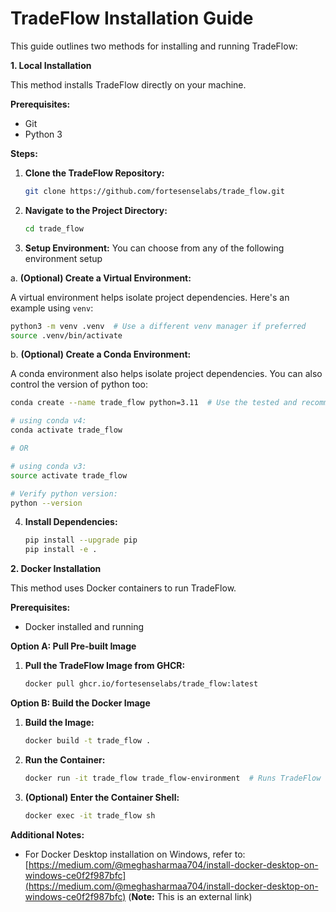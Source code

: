 # TradeFlow Installation Guide

This guide outlines two methods for installing and running TradeFlow:

**1. Local Installation**

This method installs TradeFlow directly on your machine.

**Prerequisites:**

* Git
* Python 3

**Steps:**

1. **Clone the TradeFlow Repository:**

   ```bash
   git clone https://github.com/fortesenselabs/trade_flow.git
   ```

2. **Navigate to the Project Directory:**

   ```bash
   cd trade_flow
   ```

3. **Setup Environment:**
You can choose from any of the following environment setup

a. **(Optional) Create a Virtual Environment:**

   A virtual environment helps isolate project dependencies. Here's an example using `venv`:

   ```bash
   python3 -m venv .venv  # Use a different venv manager if preferred
   source .venv/bin/activate
   ```
b. **(Optional) Create a Conda Environment:**

   A conda environment also helps isolate project dependencies. You can also control the version of python too:
   ```bash
   conda create --name trade_flow python=3.11  # Use the tested and recommended python version

# using conda v4:
conda activate trade_flow 

# OR

# using conda v3:
source activate trade_flow

# Verify python version:
python --version
   ```
   
4. **Install Dependencies:**

   ```bash
   pip install --upgrade pip
   pip install -e .
   ```


**2. Docker Installation**

This method uses Docker containers to run TradeFlow.

**Prerequisites:**

* Docker installed and running

**Option A: Pull Pre-built Image**

1. **Pull the TradeFlow Image from GHCR:**

   ```bash
   docker pull ghcr.io/fortesenselabs/trade_flow:latest
   ```

**Option B: Build the Docker Image**

1. **Build the Image:**

   ```bash
   docker build -t trade_flow .
   ```

2. **Run the Container:**

   ```bash
   docker run -it trade_flow trade_flow-environment  # Runs TradeFlow environment
   ```

3. **(Optional) Enter the Container Shell:**

   ```bash
   docker exec -it trade_flow sh
   ```

**Additional Notes:**

* For Docker Desktop installation on Windows, refer to: [https://medium.com/@meghasharmaa704/install-docker-desktop-on-windows-ce0f2f987bfc](https://medium.com/@meghasharmaa704/install-docker-desktop-on-windows-ce0f2f987bfc) (**Note:** This is an external link)
